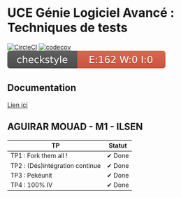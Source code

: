 # UCE Génie Logiciel Avancé : Techniques de tests

[![CircleCI](https://circleci.com/gh/iammouadagr/ceri-m1-techniques-de-test.svg?style=svg)]((https:circleci.com/gh/iammouadagr/ceri-m1-techniques-de-test/?branch=master))
[![codecov](https://codecov.io/gh/iammouadagr/ceri-m1-techniques-de-test/branch/master/graph/badge.svg?token=OH75T5DQUB)](https://codecov.io/gh/iammouadagr/ceri-m1-techniques-de-test)
![Checkstyle](target/site/badges/checkstyle-result.svg)

## Documentation
[Lien ici](https://iammouadagr.github.io/ceri-m1-techniques-de-test/fr/univavignon/pokedex/api/package-summary.html)

## AGUIRAR MOUAD - M1 - ILSEN 



| TP                              | Statut |
|---------------------------------|--------|
| TP1 : Fork them all !           | ✔ Done |
| TP2 : (Dés)intégration continue | ✔ Done |
| TP3 : Pekéunit                  | ✔ Done |           
| TP4 : 100% IV                   | ✔ Done | 
